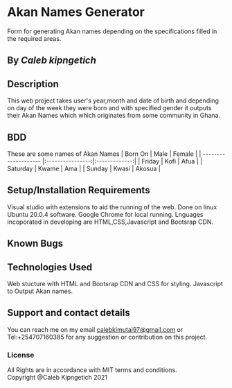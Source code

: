 # Akan Names Generator
Form for generating Akan names depending on the specifications filled in the required areas.

## By *Caleb kipngetich*
## Description
This web project takes user's year,month and date of birth and depending on day of the week they were born and with specified gender it outputs their Akan Names which which originates from some community in Ghana.
## BDD
These are some names of Akan Names
| Born On              | Male             | Female        |
| -------------------- |:----------------:|:-------------:|
| Friday               | Kofi             | Afua          |
| Saturday             | Kwame            | Ama           |
| Sunday               | Kwasi            | Akosua        |


## Setup/Installation Requirements
Visual studio with extensions to aid the running of the web.
Done on linux Ubuntu 20.0.4 software.
Google Chrome for local running.
Lnguages incoporated in developing are HTML,CSS,Javascript and Bootsrap CDN.
## Known Bugs
 

## Technologies Used
Web stucture with HTML and Bootsrap CDN and CSS for styling.
Javascript to Output Akan names.


## Support and contact details
You can reach me on my email calebkimutai97@gmail.com or <br> Tel:+254707160385 for any suggestion or contribution on this project. 
### License
 All Rights are in accordance with MIT terms and conditions.<br>
Copyright @Caleb Kipngetich 2021

